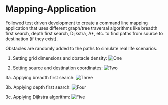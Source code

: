 # Mapping-Application

Followed test driven development to create a command line mapping application that uses different graph/tree traversal algorithms like breadth first search, depth first search, Dijkstra, A*, etc. to find paths from source to destination (if they exist).

Obstacles are randomly added to the paths to simulate real life scenarios.

1. Setting grid dimensions and obstacle density:
![One](https://user-images.githubusercontent.com/60761912/109378046-65ea8900-789d-11eb-8834-9add24cb34cb.PNG)

2. Setting source and destination coordinates:
![Two](https://user-images.githubusercontent.com/60761912/109378059-8286c100-789d-11eb-9a20-28e465ce4649.PNG)

3a. Applying breadth first search:
![Three](https://user-images.githubusercontent.com/60761912/109378084-a8ac6100-789d-11eb-88d1-dc8458b1aea8.PNG)

3b. Applying depth first search:
![Four](https://user-images.githubusercontent.com/60761912/109378087-ac3fe800-789d-11eb-81ea-8a1a14b701be.PNG)

3c. Applying Dijkstra algorithm:
![Five](https://user-images.githubusercontent.com/60761912/109378089-afd36f00-789d-11eb-97c8-d03ec28856a5.PNG)
